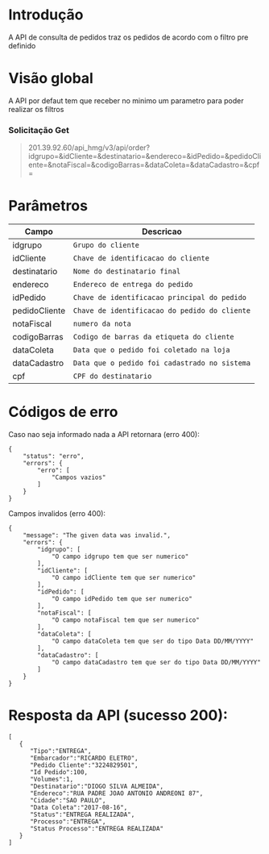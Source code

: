 
# Introdução
A API de consulta de pedidos traz os pedidos de acordo com o filtro pre definido 

# Visão global
A API por defaut tem que receber no minimo um parametro para poder realizar os filtros

### Solicitação Get 
> 201.39.92.60/api_hmg/v3/api/order?idgrupo=&idCliente=&destinatario=&endereco=&idPedido=&pedidoCliente=&notaFiscal=&codigoBarras=&dataColeta=&dataCadastro=&cpf=

# Parâmetros
|Campo                  |Descricao             
|----------------|-------------------------------|
|idgrupo|`Grupo do cliente`|
|idCliente|`Chave de identificacao do cliente`|
|destinatario|`Nome do destinatario final`|
|endereco|`Endereco de entrega do pedido`|
|idPedido|`Chave de identificacao principal do pedido`|
|pedidoCliente|`Chave de identificacao do pedido do cliente`|
|notaFiscal|`numero da nota `|
|codigoBarras|`Codigo de barras da etiqueta do cliente`|
|dataColeta|`Data que o pedido foi coletado na loja`|
|dataCadastro|`Data que o pedido foi cadastrado no sistema`|
|cpf|`CPF do destinatario`|


# Códigos de erro
Caso nao seja informado nada a API retornara (erro 400): 
```JS
{
    "status": "erro",
    "errors": {
        "erro": [
            "Campos vazios"
        ]
    }
}
```
Campos invalidos (erro 400): 
```JS
{
    "message": "The given data was invalid.",
    "errors": {
        "idgrupo": [
            "O campo idgrupo tem que ser numerico"
        ],
        "idCliente": [
            "O campo idCliente tem que ser numerico"
        ],
        "idPedido": [
            "O campo idPedido tem que ser numerico"
        ],
        "notaFiscal": [
            "O campo notaFiscal tem que ser numerico"
        ],
        "dataColeta": [
            "O campo dataColeta tem que ser do tipo Data DD/MM/YYYY"
        ],
        "dataCadastro": [
            "O campo dataCadastro tem que ser do tipo Data DD/MM/YYYY"
        ]
    }
}
```

# Resposta da API (sucesso 200): 

```JS
[  
   {  
      "Tipo":"ENTREGA",
      "Embarcador":"RICARDO ELETRO",
      "Pedido Cliente":"3224829501",
      "Id Pedido":100,
      "Volumes":1,
      "Destinatario":"DIOGO SILVA ALMEIDA",
      "Endereco":"RUA PADRE JOAO ANTONIO ANDREONI 87",
      "Cidade":"SAO PAULO",
      "Data Coleta":"2017-08-16",
      "Status":"ENTREGA REALIZADA",
      "Processo":"ENTREGA",
      "Status Processo":"ENTREGA REALIZADA"
   }
]
```

